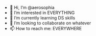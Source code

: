 - 👋 Hi, I’m @aerosophia
- 👀 I’m interested in EVERYTHING 
- 🌱 I’m currently learning DS skills
- 💞️ I’m looking to collaborate on whatever
- 📫 How to reach me: EVERYWHERE

<!---
aerosophia/aerosophia is a ✨ special ✨ repository because its `README.md` (this file) appears on your GitHub profile.
You can click the Preview link to take a look at your changes.
--->
